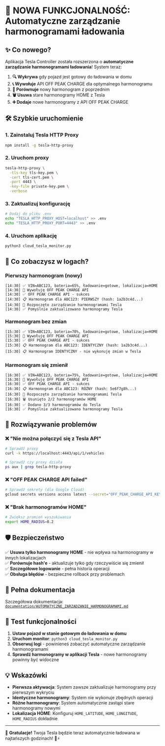 # 🚀 NOWA FUNKCJONALNOŚĆ: Automatyczne zarządzanie harmonogramami ładowania

## ✨ Co nowego?

Aplikacja Tesla Controller została rozszerzona o **automatyczne zarządzanie harmonogramami ładowania**! System teraz:

1. **🔍 Wykrywa** gdy pojazd jest gotowy do ładowania w domu
2. **📞 Wywołuje** API OFF PEAK CHARGE dla optymalnego harmonogramu
3. **🔄 Porównuje** nowy harmonogram z poprzednim
4. **🗑️ Usuwa** stare harmonogramy HOME z Tesla
5. **➕ Dodaje** nowe harmonogramy z API OFF PEAK CHARGE

## 🛠️ Szybkie uruchomienie

### 1. Zainstaluj Tesla HTTP Proxy
```bash
npm install -g tesla-http-proxy
```

### 2. Uruchom proxy
```bash
tesla-http-proxy \
  -tls-key tls-key.pem \
  -cert tls-cert.pem \
  -port 4443 \
  -key-file private-key.pem \
  -verbose
```

### 3. Zaktualizuj konfigurację
```bash
# Dodaj do pliku .env
echo "TESLA_HTTP_PROXY_HOST=localhost" >> .env
echo "TESLA_HTTP_PROXY_PORT=4443" >> .env
```

### 4. Uruchom aplikację
```bash
python3 cloud_tesla_monitor.py
```

## 🎯 Co zobaczysz w logach?

### Pierwszy harmonogram (nowy)
```
[14:30] ✅ VIN=ABC123, bateria=65%, ładowanie=gotowe, lokalizacja=HOME
[14:30] 🔄 Wywołuję OFF PEAK CHARGE API
[14:30] ✅ OFF PEAK CHARGE API - sukces
[14:30] 📋 Harmonogram dla ABC123: PIERWSZY (hash: 1a2b3c4d...)
[14:30] 🔧 Rozpoczęto zarządzanie harmonogramami Tesla
[14:30] ✅ Pomyślnie zaktualizowano harmonogramy Tesla
```

### Harmonogram bez zmian
```
[15:30] ✅ VIN=ABC123, bateria=70%, ładowanie=gotowe, lokalizacja=HOME
[15:30] 🔄 Wywołuję OFF PEAK CHARGE API
[15:30] ✅ OFF PEAK CHARGE API - sukces
[15:30] 📋 Harmonogram dla ABC123: IDENTYCZNY (hash: 1a2b3c4d...)
[15:30] 📋 Harmonogram IDENTYCZNY - nie wykonuję zmian w Tesla
```

### Harmonogram się zmienił
```
[16:30] ✅ VIN=ABC123, bateria=75%, ładowanie=gotowe, lokalizacja=HOME
[16:30] 🔄 Wywołuję OFF PEAK CHARGE API
[16:30] ✅ OFF PEAK CHARGE API - sukces
[16:30] 📋 Harmonogram dla ABC123: RÓŻNY (hash: 5e6f7g8h...)
[16:30] 🔧 Rozpoczęto zarządzanie harmonogramami Tesla
[16:30] 🗑️ Usunięto 2/2 harmonogramów HOME
[16:30] ✅ Dodano 3/3 harmonogramów do Tesla
[16:30] ✅ Pomyślnie zaktualizowano harmonogramy Tesla
```

## 🔧 Rozwiązywanie problemów

### ❌ "Nie można połączyć się z Tesla API"
```bash
# Sprawdź proxy
curl -k https://localhost:4443/api/1/vehicles

# Sprawdź czy proxy działa
ps aux | grep tesla-http-proxy
```

### ❌ "OFF PEAK CHARGE API failed"
```bash
# Sprawdź sekrety (dla Google Cloud)
gcloud secrets versions access latest --secret="OFF_PEAK_CHARGE_API_KEY"
```

### ❌ "Brak harmonogramów HOME"
```bash
# Zwiększ promień wyszukiwania
export HOME_RADIUS=0.2
```

## 🛡️ Bezpieczeństwo

✅ **Usuwa tylko harmonogramy HOME** - nie wpływa na harmonogramy w innych lokalizacjach  
✅ **Porównuje hash'e** - aktualizuje tylko gdy rzeczywiście się zmienił  
✅ **Szczegółowe logowanie** - pełna historia operacji  
✅ **Obsługa błędów** - bezpieczne rollback przy problemach  

## 📖 Pełna dokumentacja

Szczegółowa dokumentacja: [`documentation/AUTOMATYCZNE_ZARZADZANIE_HARMONOGRAMAMI.md`](documentation/AUTOMATYCZNE_ZARZADZANIE_HARMONOGRAMAMI.md)

## 🚀 Test funkcjonalności

1. **Ustaw pojazd w stanie gotowym do ładowania w domu**
2. **Uruchom monitor**: `python3 cloud_tesla_monitor.py`
3. **Obserwuj logi** - powinieneś zobaczyć automatyczne zarządzanie harmonogramami
4. **Sprawdź harmonogramy w aplikacji Tesla** - nowe harmonogramy powinny być widoczne

## 💡 Wskazówki

- **Pierwsza aktywacja**: System zawsze zaktualizuje harmonogramy przy pierwszym wykryciu
- **Identyczne harmonogramy**: System nie wykonuje zbędnych operacji
- **Różne harmonogramy**: System automatycznie zastąpi stare harmonogramy nowymi
- **Lokalizacja HOME**: Konfiguruj `HOME_LATITUDE`, `HOME_LONGITUDE`, `HOME_RADIUS` dokładnie

---

🎉 **Gratulacje!** Twoja Tesla będzie teraz automatycznie ładowana w najtańszych godzinach! 🔋⚡ 